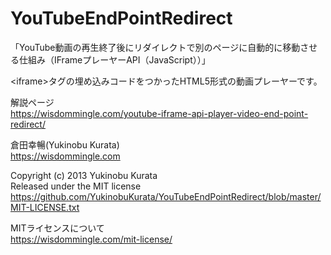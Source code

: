 YouTubeEndPointRedirect
=======================

「YouTube動画の再生終了後にリダイレクトで別のページに自動的に移動させる仕組み（IFrameプレーヤーAPI（JavaScript））」

&lt;iframe&gt;タグの埋め込みコードをつかったHTML5形式の動画プレーヤーです。

解説ページ<br />
https://wisdommingle.com/youtube-iframe-api-player-video-end-point-redirect/

倉田幸暢(Yukinobu Kurata)<br />
https://wisdommingle.com

Copyright (c) 2013 Yukinobu Kurata<br />
Released under the MIT license<br />
https://github.com/YukinobuKurata/YouTubeEndPointRedirect/blob/master/MIT-LICENSE.txt

MITライセンスについて<br />
https://wisdommingle.com/mit-license/
